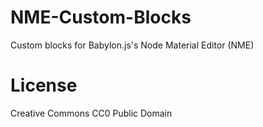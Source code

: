 # NME-Custom-Blocks
Custom blocks for Babylon.js's Node Material Editor (NME)

# License
Creative Commons CC0 Public Domain
